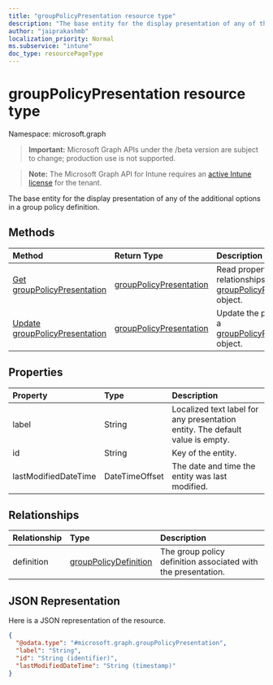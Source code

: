 ```yaml
---
title: "groupPolicyPresentation resource type"
description: "The base entity for the display presentation of any of the additional options in a group policy definition."
author: "jaiprakashmb"
localization_priority: Normal
ms.subservice: "intune"
doc_type: resourcePageType
---
```


# groupPolicyPresentation resource type

Namespace: microsoft.graph

> **Important:** Microsoft Graph APIs under the /beta version are subject to change; production use is not supported.

> **Note:** The Microsoft Graph API for Intune requires an [active Intune license](https://go.microsoft.com/fwlink/?linkid=839381) for the tenant.

The base entity for the display presentation of any of the additional options in a group policy definition.

## Methods
|Method|Return Type|Description|
|:---|:---|:---|
|[Get groupPolicyPresentation](../api/intune-grouppolicy-grouppolicypresentation-get.md)|[groupPolicyPresentation](../resources/intune-grouppolicy-grouppolicypresentation.md)|Read properties and relationships of the [groupPolicyPresentation](../resources/intune-grouppolicy-grouppolicypresentation.md) object.|
|[Update groupPolicyPresentation](../api/intune-grouppolicy-grouppolicypresentation-update.md)|[groupPolicyPresentation](../resources/intune-grouppolicy-grouppolicypresentation.md)|Update the properties of a [groupPolicyPresentation](../resources/intune-grouppolicy-grouppolicypresentation.md) object.|

## Properties
|Property|Type|Description|
|:---|:---|:---|
|label|String|Localized text label for any presentation entity. The default value is empty.|
|id|String|Key of the entity.|
|lastModifiedDateTime|DateTimeOffset|The date and time the entity was last modified.|

## Relationships
|Relationship|Type|Description|
|:---|:---|:---|
|definition|[groupPolicyDefinition](../resources/intune-grouppolicy-grouppolicydefinition.md)|The group policy definition associated with the presentation.|

## JSON Representation
Here is a JSON representation of the resource.
<!-- {
  "blockType": "resource",
  "keyProperty": "id",
  "@odata.type": "microsoft.graph.groupPolicyPresentation"
}
-->
``` json
{
  "@odata.type": "#microsoft.graph.groupPolicyPresentation",
  "label": "String",
  "id": "String (identifier)",
  "lastModifiedDateTime": "String (timestamp)"
}
```